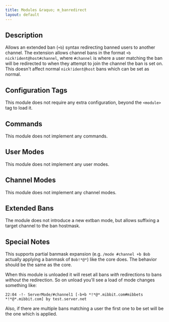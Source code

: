 ```yaml
---
title: Modules &raquo; m_banredirect
layout: default
---
```


## Description	

Allows an extended ban (`+b`) syntax redirecting banned users to another channel. The extension allows channel bans
in the format `+b nick!ident@host#channel`, where `#channel` is where a user matching the ban will be redirected to when
they attempt to join the channel the ban is set on. This doesn't affect normal `nick!ident@host` bans which can
be set as normal. 

## Configuration Tags

This module does not require any extra configuration, beyond the `<module>` tag to load it.

## Commands

This module does not implement any commands.

## User Modes

This module does not implement any user modes.

## Channel Modes

This module does not implement any channel modes.

## Extended Bans

The module does not introduce a new extban mode, but allows suffixing a target channel to the ban hostmask.

## Special Notes

This supports partial banmask expansion (e.g. `/mode #channel +b Bob` actually applying a banmask of `Bob!*@*`) 
like the core does. The behavior should be the same as the core.

When this module is unloaded it will reset all bans *with* redirections to bans *without* the redirection. So on unload 
you'll see a load of mode changes something like:

`22:04 -!- ServerMode/#channel1 [-b+b *!*@*.mibbit.com#mibbets *!*@*.mibbit.com] by test.server.net`

Also, if there are multiple bans matching a user the first one to be set will be the one which is applied. 
